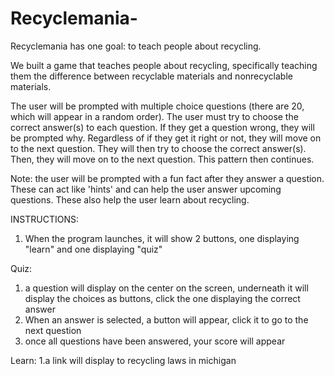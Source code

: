 # Recyclemania-

Recyclemania has one goal: to teach people about recycling.

We built a game that teaches people about recycling, specifically teaching them the difference between recyclable materials and nonrecyclable materials.

The user will be prompted with multiple choice questions (there are 20, which will appear in a random order). The user must try to choose the correct answer(s) to each question. If they get a question wrong, they will be prompted why. Regardless of if they get it right or not, they will move on to the next question. They will then try to choose the correct answer(s). Then, they will move on to the next question. This pattern then continues.

Note: the user will be prompted with a fun fact after they answer a question. These can act like 'hints' and can help the user answer upcoming questions. These also help the user learn about recycling.

INSTRUCTIONS:
1. When the program launches, it will show 2 buttons, one displaying "learn" and one displaying "quiz"

Quiz:
1. a question will display on the center on the screen, underneath it will display the choices as buttons, click the one displaying the correct answer
2. When an answer is selected, a button will appear, click it to go to the next question
3. once all questions have been answered, your score will appear

Learn:
1.a link will display to recycling laws in michigan
